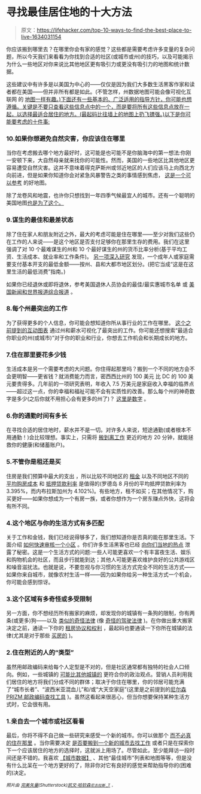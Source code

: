 # 寻找最佳居住地的十大方法

> 原文：<https://lifehacker.com/top-10-ways-to-find-the-best-place-to-live-1634031154>

你应该搬到哪里去？在哪里你会有家的感觉？这些都是需要考虑许多变量的复杂问题，所以今天我们来看看为你找到合适的社区(或城市或州)的技巧，以及可能揭示为什么一些地区对你来说比其他地区更有吸引力或更没有吸引力的地图和统计数据。



这些建议中有许多是以美国为中心的——仅仅是因为我们大多数生活黑客作家和读者都在美国——但并非所有都是如此。(不管怎样，州数据地图可能会像可视化互联网 的 [地图一样有趣。)下面还有一些基本的、广泛适用的指导方针，你可能也想遵循。关键是不要只查看这些信息点中的一个，而是要将所有这些信息点放在一起，以选择最适合居住的地方。(最起码比往墙上的地图上扔飞镖强。)以下是你可能要考虑的十件事:](https://lifehacker.com/the-internet-map-is-a-searchable-bubble-filled-visuali-5930072)

### 10.如果你想避免自然灾害，你应该住在哪里

当你在考虑搬去哪个地方最好时，这可能是也可能不是你脑海中的第一想法:你刚一安顿下来，大自然母亲就来找你的可能性。然而，美国的一些地区比其他地区更容易遭受自然灾害。这并不意味着得克萨斯州或邻近地区的人们应该马上向西北方向前进，但是如果你知道你会对紧急风暴警告之类的事情感到焦虑， [这是一个可以参考](http://lifehacker.com/where-you-should-live-if-you-want-to-avoid-a-natural-di-5797906) 的好地图。

除了龙卷风和地震，也许你只想找到一年四季气候最宜人的城市。还有一个聪明的美国地图[也是为了这个。](http://www.kellegous.com/j/2014/02/03/pleasant-places/)

### 9.谋生的最佳和最差状态

除了住在家人和朋友附近之外，最大的考虑可能是住在哪里——至少对我们这些仍在工作的人来说——是这个地区是否支付足够你在那里生存的费用。我们在这里 强调了对 10 个最难谋生的州和 10 个最好谋生的州的货币比率分析(基于平均工资、生活成本、就业率和工作条件)。 [另一项深入研究](https://lifehacker.com/your-living-wage-find-out-the-minimum-you-need-to-supp-1541333892) 发现，一个成年人或家庭需要支付基本开支的最低金额——按州、县和大都市地区划分。(把它当成“这是在这里生活的最低消费”指南。)

如果你已经退休或即将退休，参考美国退休人员协会的最佳/最实惠城市名单 或 [美国新闻和世界报道综合报道](http://money.usnews.com/money/retirement/best-places-to-retire) 。

### 8.每个州最突出的工作

为了获得更多的个人信息，你可能会想知道你所从事行业的工作在哪里。 [这个之前提到的互动图表](http://lifehacker.com/this-interactive-chart-shows-the-most-prominent-jobs-by-1603001285) 通过州和薪水可视化了最突出的工作。你可能还想搜索“最适合你职业的州(或城市)”对于你的职业和行业，你想去工作机会和长期成长的地方。

### 7.住在那里要花多少钱

生活成本是另一个需要考虑的大问题。你住得起那里吗？搬到一个不同的地方会不会更明智——更省钱？就消费能力而言，密西西比州的 100 美元 比 DC 的 100 美元要贵得多。几年前的一项研究表明，年收入 7.5 万美元是家庭收入幸福的临界点——超过这一点，你的幸福和福祉可能不会有实质性的改善。那么每个州的神奇数字是多少(之后你就不用担心会有更多的州了)？ [这里是数字](https://lifehacker.com/the-perfect-salary-for-happiness-by-state-1605278164) 。

### 6.你的通勤时间有多长

在寻找合适的居住地时，薪水并不是一切。对许多人来说，短途通勤(或者根本不用通勤！)会比较理想。事实上，只需将 [搬到离工作](http://lifehacker.com/long-commutes-are-sucking-the-life-out-of-you-shorteni-5908879) 更近的地方 20 分钟，就能拯救你的健康(和储蓄账户)。

### 5.不管你是租还是买

住房是我们预算中最大的支出 ，所以比较不同地区的 [租金](http://lifehacker.com/how-much-do-you-pay-for-rent-1617581747) 以及不同地区不同的 [平均购房成本](http://twocents.lifehacker.com/the-ideal-salary-you-need-to-buy-a-home-in-27-cities-1582928844) 和 [抵押贷款利率](http://twocents.lifehacker.com/the-states-with-the-cheapest-and-most-expensive-mortgag-1619721512) 是值得的(罗德岛 8 月份的平均抵押贷款利率为 3.395%，而内布拉斯加州为 4.102%)。有些地方，租不如买；在其他情况下，购买更好——如果你想成为一个有房一族，或者你想作为一个房东赚点外快，这将会有所不同。

### 4.这个地区与你的生活方式有多匹配

关于工作和金钱，我们已经说得够多了，我们想知道你是否真的能在那里生活。下面介绍 [如何快速审核一个小区](https://lifehacker.com/how-can-i-quickly-find-the-best-neighborhood-s-in-any-5909195) 。你们许多生活黑客也已经 [向你们当地的热点](http://lifehacker.com/what-is-your-statess-best-kept-secret-spot-1614181773) 泄露了秘密。这是一个生活方式的问题:一些人可能更喜欢一个有丰富夜生活、娱乐和购物机会的社区，而且步行就能到达；其他人可能更喜欢维护良好的公共游戏区和噪音滋扰法。也就是说，不要忽视与你习惯的生活方式完全不同的生活方式——如果你来自城市，就像农村生活一样——因为如果你给另一种生活方式一个机会，你可能会感到惊讶。

### 3.这个区域有多奇怪或多受限制

另一方面，你不想经历所有搬家的麻烦，却发现你的城镇有一条狗的限制，你有两条(或更多)狗——以及 [类似的奇怪法律](https://gizmodo.com/the-u-s-has-a-ton-of-bizarre-regional-laws-1448678982) (像 [奇怪的驾驶法律](http://lifehacker.com/what-are-the-weirdest-driving-laws-in-your-state-1184137197) )。在你做出重大搬家决定之前，通读一下你的 [租房协议和权利](http://lifehacker.com/how-to-avoid-getting-screwed-when-renting-an-apartment-5700982) ，最起码也要通读一下你所在城镇的法律(尤其是对于那些 [买房的](http://lifehacker.com/five-things-i-wish-i-had-known-before-i-bought-a-house-1152993672) )。

### 2.住在附近的人的“类型”

虽然用邮政编码来给每个人定型是不对的，但是社区通常都有独特的社会人口倾向。例如，一些城镇的 [可能比其他城镇的](https://lifehacker.com/learn-which-towns-are-a-match-for-your-political-belief-1610932182) 更符合你的政治观点。营销人员利用我们居住的地方将我们分成不同的群体；取决于你住在哪里，你的邻居可能充满了“城市长者”、“波西米亚混血儿”和/或“大天空家庭”(这里是之前提到的[尼尔森 PRIZM 邮政编码查找工具](http://www.claritas.com/MyBestSegments/Default.jsp?ID=20) )。虽然这看起来很恶心，但当你想要保持某种生活方式时，它会很有用。

### 1.亲自去一个城市或社区看看

最后，你将不得不自己做一些研究来感受一个新的城市。你可以做那个 [而不必真的住在那里](https://lifehacker.com/how-to-learn-all-about-a-new-city-without-leaving-your-511561572) 。当你需要决定 [是否要搬到一个新的城市去找工作](http://lifehacker.com/should-i-move-to-a-new-city-to-look-for-a-job-1588074995) 或者只是在探索你下一个应该居住的地方的选择时，这就派上用场了。尽管如此，至少能拜访一段时间还是不错的。我喜欢 [【城市数据】](http://www.city-data.com/) 、其他“最佳城市”列表和地图等等，但是没有什么比呆在一个地方更好的了，除非你对它有良好的感觉来帮助指导你的(困难的)决定。

*<small>照片由</small>* [*<small>完美矢量</small>*](http://www.shutterstock.com/pic.mhtml?id=100932412&src=id)*<small>(Shutterstock)</small>*[*<small>凯文·哈钦森</small>*](https://www.flickr.com/photos/hutchike/2145676)*<small></small>*<small>[*<small>尼古拉斯 _T</small>*](http://www.flickr.com/photos/nicholas_t/2543251931) <small>，<small></small></small></small>

<small></small>